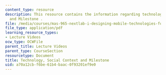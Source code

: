 ```yaml
---
content_type: resource
description: This resource contains the information regarding technology, Social Context.
  and Milestone .
file: /media/courses/mas-965-nextlab-i-designing-mobile-technologies-for-the-next-billion-users-fall-2008/a70a12cbf6be61b4baac0f93201ef9e0_MITMAS_965F08_Lec07_social.pdf
file_type: application/pdf
learning_resource_types:
- Lecture Videos
ocw_type: OCWFile
parent_title: Lecture Videos
parent_type: CourseSection
resourcetype: Document
title: Technology, Social Context and Milestone
uid: a70a12cb-f6be-61b4-baac-0f93201ef9e0
---
```

